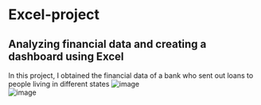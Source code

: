 # Excel-project
## Analyzing financial data and creating a dashboard using Excel
In this project, I obtained the financial data of a bank who sent out loans to people living in different states
![image](https://github.com/user-attachments/assets/d84932c0-f413-4b7e-b306-5ec63e7352c9)
<br>
![image](https://github.com/user-attachments/assets/e1b9cb0b-9e91-4189-bfa9-30a9bbfbbb3d)
